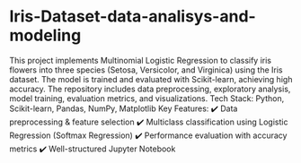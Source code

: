 # Iris-Dataset-data-analisys-and-modeling
This project implements Multinomial Logistic Regression to classify iris flowers into three species (Setosa, Versicolor, and Virginica) using the Iris dataset. The model is trained and evaluated with Scikit-learn, achieving high accuracy. The repository includes data preprocessing, exploratory analysis, model training, evaluation metrics, and visualizations.
Tech Stack: Python, Scikit-learn, Pandas, NumPy, Matplotlib
Key Features:
✔️ Data preprocessing & feature selection
✔️ Multiclass classification using Logistic Regression (Softmax Regression)
✔️ Performance evaluation with accuracy metrics
✔️ Well-structured Jupyter Notebook
